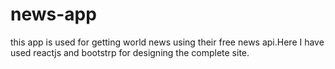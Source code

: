 # news-app
this app is used for getting world news using their free news api.Here I have used reactjs and bootstrp for designing the complete site.
